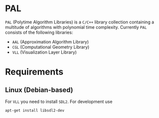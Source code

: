 # PAL

`PAL` (Polytime Algorithm Libraries) is a `C/C++` library collection containing a multitude of algorithms with polynomial time complexity. Currently `PAL` consists of the following libraries:

- `AAL` (Approximation Algorithm Library)
- `CGL` (Computational Geometry Library)
- `VLL` (Visualization Layer Library)

# Requirements

## Linux (Debian-based)

For `VLL` you need to install `SDL2`. For development use
```
apt-get install libsdl2-dev
```
